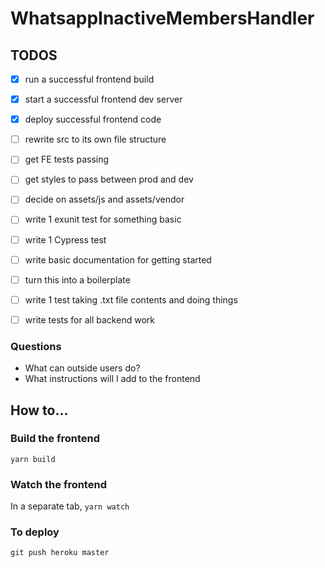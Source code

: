 # WhatsappInactiveMembersHandler

## TODOS

* [x] run a successful frontend build
* [x] start a successful frontend dev server
* [x] deploy successful frontend code
* [ ] rewrite src to its own file structure
* [ ] get FE tests passing
* [ ] get styles to pass between prod and dev
* [ ] decide on assets/js and assets/vendor
* [ ] write 1 exunit test for something basic
* [ ] write 1 Cypress test

* [ ] write basic documentation for getting started
* [ ] turn this into a boilerplate

* [ ] write 1 test taking .txt file contents and doing things
* [ ] write tests for all backend work

### Questions

* What can outside users do?
* What instructions will I add to the frontend

## How to...

### Build the frontend

`yarn build`

### Watch the frontend

In a separate tab, `yarn watch`

### To deploy

`git push heroku master`
